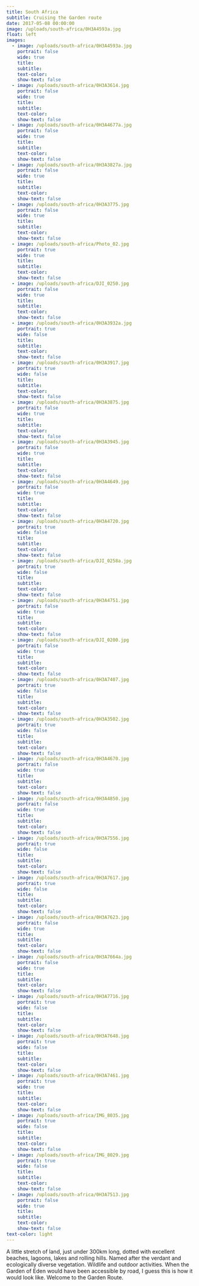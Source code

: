 ```yaml
---
title: South Africa
subtitle: Cruising the Garden route
date: 2017-05-08 00:00:00
image: /uploads/south-africa/0H3A4593a.jpg
float: left
images:
  - image: /uploads/south-africa/0H3A4593a.jpg
    portrait: false
    wide: true
    title:
    subtitle:
    text-color:
    show-text: false
  - image: /uploads/south-africa/0H3A3614.jpg
    portrait: false
    wide: true
    title:
    subtitle:
    text-color:
    show-text: false
  - image: /uploads/south-africa/0H3A4677a.jpg
    portrait: false
    wide: true
    title:
    subtitle:
    text-color:
    show-text: false
  - image: /uploads/south-africa/0H3A3827a.jpg
    portrait: false
    wide: true
    title:
    subtitle:
    text-color:
    show-text: false
  - image: /uploads/south-africa/0H3A3775.jpg
    portrait: false
    wide: true
    title:
    subtitle:
    text-color:
    show-text: false
  - image: /uploads/south-africa/Photo_02.jpg
    portrait: true
    wide: true
    title:
    subtitle:
    text-color:
    show-text: false
  - image: /uploads/south-africa/DJI_0250.jpg
    portrait: false
    wide: true
    title:
    subtitle:
    text-color:
    show-text: false
  - image: /uploads/south-africa/0H3A3932a.jpg
    portrait: true
    wide: false
    title:
    subtitle:
    text-color:
    show-text: false
  - image: /uploads/south-africa/0H3A3917.jpg
    portrait: true
    wide: false
    title:
    subtitle:
    text-color:
    show-text: false
  - image: /uploads/south-africa/0H3A3875.jpg
    portrait: false
    wide: true
    title:
    subtitle:
    text-color:
    show-text: false
  - image: /uploads/south-africa/0H3A3945.jpg
    portrait: false
    wide: true
    title:
    subtitle:
    text-color:
    show-text: false
  - image: /uploads/south-africa/0H3A4649.jpg
    portrait: false
    wide: true
    title:
    subtitle:
    text-color:
    show-text: false
  - image: /uploads/south-africa/0H3A4720.jpg
    portrait: true
    wide: false
    title:
    subtitle:
    text-color:
    show-text: false
  - image: /uploads/south-africa/DJI_0258a.jpg
    portrait: true
    wide: false
    title:
    subtitle:
    text-color:
    show-text: false
  - image: /uploads/south-africa/0H3A4751.jpg
    portrait: false
    wide: true
    title:
    subtitle:
    text-color:
    show-text: false
  - image: /uploads/south-africa/DJI_0200.jpg
    portrait: false
    wide: true
    title:
    subtitle:
    text-color:
    show-text: false
  - image: /uploads/south-africa/0H3A7407.jpg
    portrait: true
    wide: false
    title:
    subtitle:
    text-color:
    show-text: false
  - image: /uploads/south-africa/0H3A3502.jpg
    portrait: true
    wide: false
    title:
    subtitle:
    text-color:
    show-text: false
  - image: /uploads/south-africa/0H3A4670.jpg
    portrait: false
    wide: true
    title:
    subtitle:
    text-color:
    show-text: false
  - image: /uploads/south-africa/0H3A4850.jpg
    portrait: false
    wide: true
    title:
    subtitle:
    text-color:
    show-text: false
  - image: /uploads/south-africa/0H3A7556.jpg
    portrait: true
    wide: false
    title:
    subtitle:
    text-color:
    show-text: false
  - image: /uploads/south-africa/0H3A7617.jpg
    portrait: true
    wide: false
    title:
    subtitle:
    text-color:
    show-text: false
  - image: /uploads/south-africa/0H3A7623.jpg
    portrait: false
    wide: true
    title:
    subtitle:
    text-color:
    show-text: false
  - image: /uploads/south-africa/0H3A7664a.jpg
    portrait: false
    wide: true
    title:
    subtitle:
    text-color:
    show-text: false
  - image: /uploads/south-africa/0H3A7716.jpg
    portrait: true
    wide: false
    title:
    subtitle:
    text-color:
    show-text: false
  - image: /uploads/south-africa/0H3A7648.jpg
    portrait: true
    wide: false
    title:
    subtitle:
    text-color:
    show-text: false
  - image: /uploads/south-africa/0H3A7461.jpg
    portrait: true
    wide: true
    title:
    subtitle:
    text-color:
    show-text: false
  - image: /uploads/south-africa/IMG_8035.jpg
    portrait: true
    wide: false
    title:
    subtitle:
    text-color:
    show-text: false
  - image: /uploads/south-africa/IMG_8029.jpg
    portrait: true
    wide: false
    title:
    subtitle:
    text-color:
    show-text: false
  - image: /uploads/south-africa/0H3A7513.jpg
    portrait: false
    wide: true
    title:
    subtitle:
    text-color:
    show-text: false
text-color: light
---
```


A little stretch of land, just under 300km long, dotted with excellent beaches, lagoons, lakes and rolling hills. Named after the verdant and ecologically diverse vegetation. Wildlife and outdoor activities. When the Garden of Eden would have been accessible by road, I guess this is how it would look like. Welcome to the Garden Route.